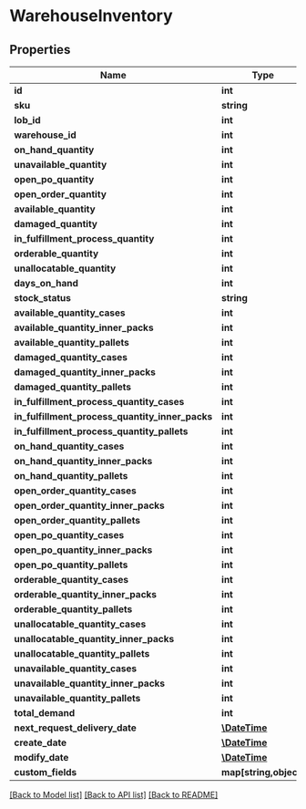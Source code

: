 # WarehouseInventory

## Properties
Name | Type | Description | Notes
------------ | ------------- | ------------- | -------------
**id** | **int** |  | [optional] 
**sku** | **string** |  | [optional] 
**lob_id** | **int** |  | [optional] 
**warehouse_id** | **int** |  | [optional] 
**on_hand_quantity** | **int** |  | [optional] 
**unavailable_quantity** | **int** |  | [optional] 
**open_po_quantity** | **int** |  | [optional] 
**open_order_quantity** | **int** |  | [optional] 
**available_quantity** | **int** |  | [optional] 
**damaged_quantity** | **int** |  | [optional] 
**in_fulfillment_process_quantity** | **int** |  | [optional] 
**orderable_quantity** | **int** |  | [optional] 
**unallocatable_quantity** | **int** |  | [optional] 
**days_on_hand** | **int** |  | [optional] 
**stock_status** | **string** |  | [optional] 
**available_quantity_cases** | **int** |  | [optional] 
**available_quantity_inner_packs** | **int** |  | [optional] 
**available_quantity_pallets** | **int** |  | [optional] 
**damaged_quantity_cases** | **int** |  | [optional] 
**damaged_quantity_inner_packs** | **int** |  | [optional] 
**damaged_quantity_pallets** | **int** |  | [optional] 
**in_fulfillment_process_quantity_cases** | **int** |  | [optional] 
**in_fulfillment_process_quantity_inner_packs** | **int** |  | [optional] 
**in_fulfillment_process_quantity_pallets** | **int** |  | [optional] 
**on_hand_quantity_cases** | **int** |  | [optional] 
**on_hand_quantity_inner_packs** | **int** |  | [optional] 
**on_hand_quantity_pallets** | **int** |  | [optional] 
**open_order_quantity_cases** | **int** |  | [optional] 
**open_order_quantity_inner_packs** | **int** |  | [optional] 
**open_order_quantity_pallets** | **int** |  | [optional] 
**open_po_quantity_cases** | **int** |  | [optional] 
**open_po_quantity_inner_packs** | **int** |  | [optional] 
**open_po_quantity_pallets** | **int** |  | [optional] 
**orderable_quantity_cases** | **int** |  | [optional] 
**orderable_quantity_inner_packs** | **int** |  | [optional] 
**orderable_quantity_pallets** | **int** |  | [optional] 
**unallocatable_quantity_cases** | **int** |  | [optional] 
**unallocatable_quantity_inner_packs** | **int** |  | [optional] 
**unallocatable_quantity_pallets** | **int** |  | [optional] 
**unavailable_quantity_cases** | **int** |  | [optional] 
**unavailable_quantity_inner_packs** | **int** |  | [optional] 
**unavailable_quantity_pallets** | **int** |  | [optional] 
**total_demand** | **int** |  | [optional] 
**next_request_delivery_date** | [**\DateTime**](\DateTime.md) |  | [optional] 
**create_date** | [**\DateTime**](\DateTime.md) |  | [optional] 
**modify_date** | [**\DateTime**](\DateTime.md) |  | [optional] 
**custom_fields** | **map[string,object]** |  | [optional] 

[[Back to Model list]](../README.md#documentation-for-models) [[Back to API list]](../README.md#documentation-for-api-endpoints) [[Back to README]](../README.md)


